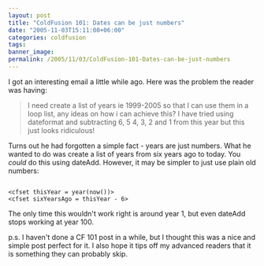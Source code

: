 ```yaml
---
layout: post
title: "ColdFusion 101: Dates can be just numbers"
date: "2005-11-03T15:11:00+06:00"
categories: coldfusion 
tags: 
banner_image: 
permalink: /2005/11/03/ColdFusion-101-Dates-can-be-just-numbers
---
```


I got an interesting email a little while ago. Here was the problem the reader was having:

<blockquote>
I need create a list of years ie 1999-2005 so that I can use them in a loop list, any ideas on how i can achieve this?  I have tried using dateformat and subtracting 6, 5 4, 3, 2 and 1 from this year but this just looks ridiculous!
</blockquote>

Turns out he had forgotten a simple fact - years are just numbers. What he wanted to do was create a list of years from six years ago to today. You <i>could</i> do this using dateAdd. However, it may be simpler to just use plain old numbers:

<code>
&lt;cfset thisYear = year(now())&gt;
&lt;cfset sixYearsAgo = thisYear - 6&gt;
</code>

The only time this wouldn't work right is around year 1, but even dateAdd stops working at year 100. 

p.s. I haven't done a CF 101 post in a while, but I thought this was a nice and simple post perfect for it. I also hope it tips off my advanced readers that it is something they can probably skip.